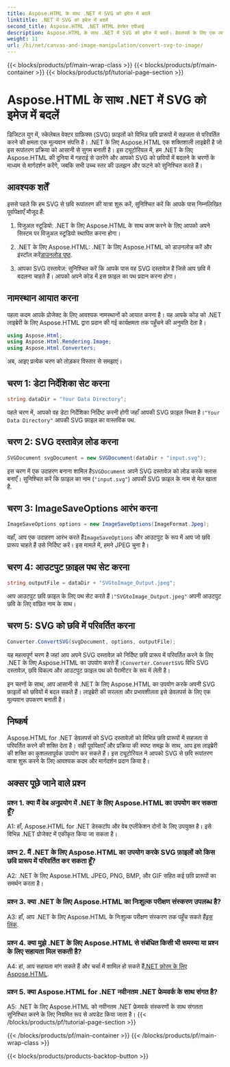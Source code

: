 ```yaml
---
title: Aspose.HTML के साथ .NET में SVG को इमेज में बदलें
linktitle: .NET में SVG को इमेज में बदलें
second_title: Aspose.HTML .NET HTML हेरफेर एपीआई
description: Aspose.HTML के साथ .NET में SVG को इमेज में बदलें। डेवलपर्स के लिए एक व्यापक ट्यूटोरियल। आसानी से SVG दस्तावेज़ों को JPEG, PNG, BMP और GIF फ़ॉर्मेट में बदलें।
weight: 11
url: /hi/net/canvas-and-image-manipulation/convert-svg-to-image/
---
```


{{< blocks/products/pf/main-wrap-class >}}
{{< blocks/products/pf/main-container >}}
{{< blocks/products/pf/tutorial-page-section >}}

# Aspose.HTML के साथ .NET में SVG को इमेज में बदलें


डिजिटल युग में, स्केलेबल वेक्टर ग्राफ़िक्स (SVG) फ़ाइलों को विभिन्न छवि प्रारूपों में सहजता से परिवर्तित करने की क्षमता एक मूल्यवान संपत्ति है। .NET के लिए Aspose.HTML एक शक्तिशाली लाइब्रेरी है जो इस रूपांतरण प्रक्रिया को आसानी से सुगम बनाती है। इस ट्यूटोरियल में, हम .NET के लिए Aspose.HTML की दुनिया में गहराई से उतरेंगे और आपको SVG को छवियों में बदलने के चरणों के माध्यम से मार्गदर्शन करेंगे, जबकि सभी उच्च स्तर की उलझन और फटने को सुनिश्चित करते हैं।

## आवश्यक शर्तें

इससे पहले कि हम SVG से छवि रूपांतरण की यात्रा शुरू करें, सुनिश्चित करें कि आपके पास निम्नलिखित पूर्वापेक्षाएँ मौजूद हैं:

1. विजुअल स्टूडियो: .NET के लिए Aspose.HTML के साथ काम करने के लिए आपको अपने सिस्टम पर विजुअल स्टूडियो स्थापित करना होगा।

2.  .NET के लिए Aspose.HTML: .NET के लिए Aspose.HTML को डाउनलोड करें और इंस्टॉल करें[डाउनलोड पृष्ठ](https://releases.aspose.com/html/net/).

3. आपका SVG दस्तावेज़: सुनिश्चित करें कि आपके पास वह SVG दस्तावेज़ है जिसे आप छवि में बदलना चाहते हैं। आपको अपने कोड में इस फ़ाइल का पथ प्रदान करना होगा।

## नामस्थान आयात करना


पहला कदम आपके प्रोजेक्ट के लिए आवश्यक नामस्थानों को आयात करना है। यह आपके कोड को .NET लाइब्रेरी के लिए Aspose.HTML द्वारा प्रदान की गई कार्यक्षमता तक पहुँचने की अनुमति देता है।

```csharp
using Aspose.Html;
using Aspose.Html.Rendering.Image;
using Aspose.Html.Converters;
```

अब, आइए प्रत्येक चरण को तोड़कर विस्तार से समझाएं।

## चरण 1: डेटा निर्देशिका सेट करना

```csharp
string dataDir = "Your Data Directory";
```

 पहले चरण में, आपको वह डेटा निर्देशिका निर्दिष्ट करनी होगी जहाँ आपकी SVG फ़ाइल स्थित है।`"Your Data Directory"` आपकी SVG फ़ाइल का वास्तविक पथ.

## चरण 2: SVG दस्तावेज़ लोड करना

```csharp
SVGDocument svgDocument = new SVGDocument(dataDir + "input.svg");
```

 इस चरण में एक उदाहरण बनाना शामिल है`SVGDocument` अपने SVG दस्तावेज़ को लोड करके क्लास बनाएँ। सुनिश्चित करें कि फ़ाइल का नाम (`"input.svg"`) आपकी SVG फ़ाइल के नाम से मेल खाता है.

## चरण 3: ImageSaveOptions आरंभ करना

```csharp
ImageSaveOptions options = new ImageSaveOptions(ImageFormat.Jpeg);
```

 यहाँ, आप एक उदाहरण आरंभ करते हैं`ImageSaveOptions` और आउटपुट के रूप में आप जो छवि प्रारूप चाहते हैं उसे निर्दिष्ट करें। इस मामले में, हमने JPEG चुना है।

## चरण 4: आउटपुट फ़ाइल पथ सेट करना

```csharp
string outputFile = dataDir + "SVGtoImage_Output.jpeg";
```

आप आउटपुट छवि फ़ाइल के लिए पथ सेट करते हैं।`"SVGtoImage_Output.jpeg"` अपनी आउटपुट छवि के लिए वांछित नाम के साथ।

## चरण 5: SVG को छवि में परिवर्तित करना

```csharp
Converter.ConvertSVG(svgDocument, options, outputFile);
```

 यह महत्वपूर्ण चरण है जहां आप अपने SVG दस्तावेज़ को निर्दिष्ट छवि प्रारूप में परिवर्तित करने के लिए .NET के लिए Aspose.HTML का उपयोग करते हैं।`Converter.ConvertSVG` विधि SVG दस्तावेज़, छवि विकल्प और आउटपुट फ़ाइल पथ को पैरामीटर के रूप में लेती है।

इन चरणों के साथ, आप आसानी से .NET के लिए Aspose.HTML का उपयोग करके अपनी SVG फ़ाइलों को छवियों में बदल सकते हैं। लाइब्रेरी की सरलता और प्रभावशीलता इसे डेवलपर्स के लिए एक मूल्यवान उपकरण बनाती है।

## निष्कर्ष

Aspose.HTML for .NET डेवलपर्स को SVG दस्तावेज़ों को विभिन्न छवि प्रारूपों में सहजता से परिवर्तित करने की शक्ति देता है। सही पूर्वापेक्षाएँ और प्रक्रिया की स्पष्ट समझ के साथ, आप इस लाइब्रेरी की शक्ति का कुशलतापूर्वक उपयोग कर सकते हैं। इस ट्यूटोरियल ने आपको SVG से छवि रूपांतरण यात्रा शुरू करने के लिए आवश्यक कदम और मार्गदर्शन प्रदान किया है।

## अक्सर पूछे जाने वाले प्रश्न

### प्रश्न 1. क्या मैं वेब अनुप्रयोग में .NET के लिए Aspose.HTML का उपयोग कर सकता हूँ?

A1: हाँ, Aspose.HTML for .NET डेस्कटॉप और वेब एप्लीकेशन दोनों के लिए उपयुक्त है। इसे विभिन्न .NET प्रोजेक्ट में एकीकृत किया जा सकता है।

### प्रश्न 2. मैं .NET के लिए Aspose.HTML का उपयोग करके SVG फ़ाइलों को किस छवि प्रारूप में परिवर्तित कर सकता हूँ?

A2: .NET के लिए Aspose.HTML JPEG, PNG, BMP, और GIF सहित कई छवि प्रारूपों का समर्थन करता है।

### प्रश्न 3. क्या .NET के लिए Aspose.HTML का निःशुल्क परीक्षण संस्करण उपलब्ध है?

 A3: हाँ, आप .NET के लिए Aspose.HTML के निःशुल्क परीक्षण संस्करण तक पहुँच सकते हैं[इस लिंक](https://releases.aspose.com/).

### प्रश्न 4. क्या मुझे .NET के लिए Aspose.HTML से संबंधित किसी भी समस्या या प्रश्न के लिए सहायता मिल सकती है?

 A4: हां, आप सहायता मांग सकते हैं और चर्चा में शामिल हो सकते हैं[.NET फ़ोरम के लिए Aspose.HTML](https://forum.aspose.com/).

### प्रश्न 5. क्या Aspose.HTML for .NET नवीनतम .NET फ्रेमवर्क के साथ संगत है?

A5: .NET के लिए Aspose.HTML को नवीनतम .NET फ्रेमवर्क संस्करणों के साथ संगतता सुनिश्चित करने के लिए नियमित रूप से अपडेट किया जाता है।
{{< /blocks/products/pf/tutorial-page-section >}}

{{< /blocks/products/pf/main-container >}}
{{< /blocks/products/pf/main-wrap-class >}}

{{< blocks/products/products-backtop-button >}}
